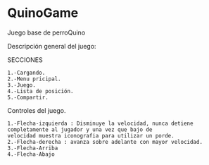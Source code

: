 # QuinoGame
Juego base de perroQuino

Descripción general del juego:

  SECCIONES
  
    1.-Cargando.
    2.-Menu pricipal.
    3.-Juego.
    4.-Lista de posición.
    5.-Compartir.
    
  Controles del juego.
  
    1.-Flecha-izquierda : Disminuye la velocidad, nunca detiene completamente al jugador y una vez que bajo de                                 velocidad muestra iconografia para utilizar un porde.
    2.-Flecha-derecha : avanza sobre adelante con mayor velocidad.
    3.-Flecha-Arriba
    4.-Flecha-Abajo
  
